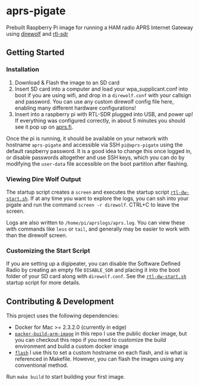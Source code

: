 # aprs-pigate
Prebuilt Raspberry Pi image for running a HAM radio APRS Internet Gateway using [direwolf] and [rtl-sdr]

## Getting Started

### Installation
1. Download & Flash the image to an SD card
2. Insert SD card into a computer and load your wpa_supplicant.conf into boot if you are using wifi, and drop in a `direwolf.conf` with your callsign and password. You can use any custom direwolf config file here, enabling many different hardware configurations!
3. Insert into a raspberry pi with RTL-SDR plugged into USB, and power up! If everything was configured correctly, in about 5 minutes you should see it pop up on [aprs.fi].

Once the pi is running, it should be available on your network with hostname `aprs-pigate` and accessible via SSH `pi@aprs-pigate` using the default raspberry password. It is a good idea to change this once logged in, or disable passwords altogether and use SSH keys, which you can do by modifying the `user-data` file accessible on the boot partition after flashing.

### Viewing Dire Wolf Output
The startup script creates a `screen` and executes the startup script [`rtl-dw-start.sh`]. If at any time you want to explore the logs, you can ssh into your pigate and run the command `screen -r direwolf`. CTRL+C to leave the screen.

Logs are also written to `/home/pi/aprslogs/aprs.log`. You can view these with commands like `less` or `tail`, and generally may be easier to work with than the direwolf screen.

### Customizing the Start Script
If you are setting up a digipeater, you can disable the Software Defined Radio by creating an empty file `DISABLE_SDR` and placing it into the boot folder of your SD card along with `direwolf.conf`. See the [`rtl-dw-start.sh`] startup script for more details.

## Contributing & Development
This project uses the following dependencies:
- Docker for Mac >= 2.3.2.0 (currently in edge)
- [`packer-build-arm-image`] in this repo I use the public docker image, but you can checkout this repo if you need to customize the build environment and build a custom docker image
- [`flash`] I use this to set a custom hostname on each flash, and is what is referenced in Makefile. However, you can flash the images using any conventional method.

Run `make build` to start building your first image.

[aprs.fi]: https://aprs.fi
[direwolf]: https://github.com/wb2osz/direwolf
[`flash`]: https://github.com/hypriot/flash
[`packer-build-arm-image`]: https://github.com/solo-io/packer-builder-arm-image/
[rtl-sdr]: https://www.rtl-sdr.com/
[`rtl-dw-start.sh`]: files/home/pi/rtl-dw-start.sh

